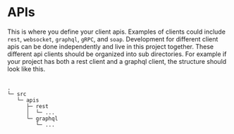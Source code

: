 # APIs

This is where you define your client apis. Examples of clients could include `rest`, `websocket`, `graphql`, `gRPC`, and `soap`. Development for different client apis can be done independently and live in this project together. These different api clients should be organized into sub directories. For example if your project has both a rest client and a graphql client, the structure should look like this.

```tree

.
└─ src
   └─ apis
      ├─ rest
      │  └─ ...
      └─ graphql
         └─ ...

```
